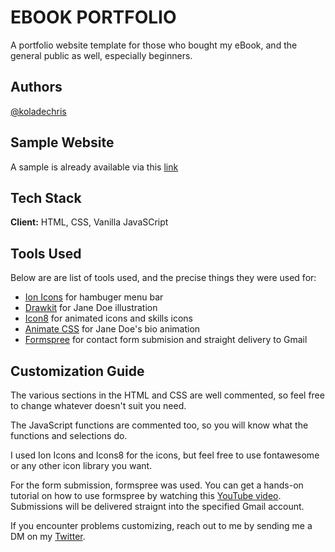 # EBOOK PORTFOLIO

A portfolio website template for those who bought my eBook, and the general public as well, especially beginners.

## Authors

[@koladechris](https://www.twitter.com/koladechris)

## Sample Website

A sample is already available via this [link](https://eager-williams-af0d00.netlify.app/?)

## Tech Stack

**Client:** HTML, CSS, Vanilla JavaSCript

## Tools Used

Below are are list of tools used, and the precise things they were used for:

- [Ion Icons](https://ionic.io/ionicons) for hambuger menu bar
- [Drawkit](https://www.drawkit.io/) for Jane Doe illustration
- [Icon8](https://icons8.com/) for animated icons and skills icons
- [Animate CSS](https://animate.style/) for Jane Doe's bio animation
- [Formspree](https://formspree.io/) for contact form submision and straight delivery to Gmail

## Customization Guide

The various sections in the HTML and CSS are well commented, so feel free to change whatever doesn't suit you need.

The JavaScript functions are commented too, so you will know what the functions and selections do.

I used Ion Icons and Icons8 for the icons, but feel free to use fontawesome or any other icon library you want.

For the form submission, formspree was used. You can get a hands-on tutorial on how to use formspree by watching this [YouTube video](https://formspree.io/). Submissions will be delivered straignt into the specified Gmail account.

If you encounter problems customizing, reach out to me by sending me a DM on my [Twitter](https://www.twitter.com/koladechris).
